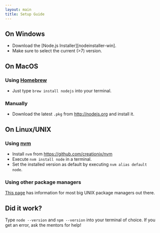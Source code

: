 ```yaml
---
layout: main
title: Setup Guide
---
```


## On Windows

- Download the [Node.js Installer][nodeinstaller-win].
- Make sure to select the current (>7) version.

## On MacOS

### Using [Homebrew][homebrew]

- Just type `brew install nodejs` into your terminal.

### Manually

- Download the latest `.pkg` from http://nodejs.org and install it.

## On Linux/UNIX

### Using [nvm]

- Install `nvm` from https://github.com/creationix/nvm
- Execute `nvm install node` in a terminal.
- Set the installed version as default by executing `nvm alias default node`.

### Using other package managers

[This page][nodejs-package-managers] has information for most big UNIX package
managers out there.

## Did it work?

Type `node --version` and `npm --version` into your terminal of choice. If you
get an error, ask the mentors for help!

[nodejs-website]: http://nodejs.org/
[homebrew]: http://brew.sh/
[nvm]: https://github.com/creationix/nvm
[nodejs-package-managers]: https://nodejs.org/en/download/package-manager/
